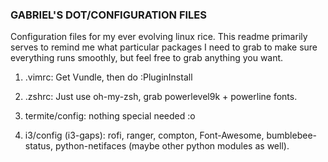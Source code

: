 ### GABRIEL'S DOT/CONFIGURATION FILES ###

Configuration files for my ever evolving linux rice. This readme primarily serves to 
remind me what particular packages I need to grab to make sure everything runs smoothly,
but feel free to grab anything you want.

1. .vimrc: Get Vundle, then do :PluginInstall 

2. .zshrc: Just use oh-my-zsh, grab powerlevel9k + powerline fonts. 

3. termite/config: nothing special needed :o

4. i3/config (i3-gaps): rofi, ranger, compton, Font-Awesome, bumblebee-status,
python-netifaces (maybe other python modules as well).
